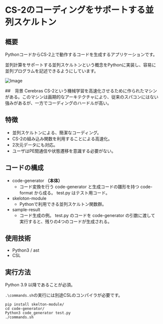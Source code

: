 #  CS-2のコーディングをサポートする並列スケルトン

## 概要
PythonコードからCS-2上で動作するコードを生成するアプリケーションです。

並列計算をサポートする並列スケルトンという概念をPythonに実装し、容易に並列プログラムを記述できるようにしています。

![Image](https://github.com/user-attachments/assets/cbc6bb7e-39f6-499a-b219-e919bb11c06c)

##　背景
Cerebras CS-2という機械学習を高速化させるために作られたマシンがある。このマシンは画期的なアーキテクチャにより、従来のスパコンにはない強みがあるが、一方でコーディングのハードルが高い。

##  特徴
- 並列スケルトンによる、簡潔なコーディング。
- CS-2の組み込み関数を利用することによる高速化。
- 2次元データにも対応。
- ユーザはPE間通信や状態遷移を意識する必要がない。

## コードの構成
- code-generator __（本体）__
  - コード変換を行う code-generator と生成コードの雛形を持つ code-format から成る。 test.py はテスト用コード。
- skeloton-module
  - Pythonで利用できる並列スケルトン関数群。
- sample-result
  - コード生成の例。 test.py のコードを code-generator の引数に渡して実行すると、残りの4つのコードが生成される。

## 使用技術
- Python3 / ast
- CSL

##  実行方法
Python 3.9 以降であることが必須。

```.\commands.sh```の実行には別途CSLのコンパイラが必要です。
```
pip install skelton-module/
cd code-generator/
Python3 code_generator test.py
./commands.sh
```
